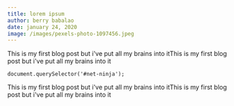 ```yaml
---
title: lorem ipsum
author: berry babalao
date: january 24, 2020
image: /images/pexels-photo-1097456.jpeg
---
```



This is my first blog post but i've put all my brains into itThis is my first blog post but i've put all my brains into it

```
document.querySelector('#net-ninja');
```


This is my first blog post but i've put all my brains into itThis is my first blog post but i've put all my brains into it
